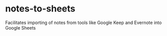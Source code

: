 # notes-to-sheets
Facilitates importing of notes from tools like Google Keep and Evernote into Google Sheets
